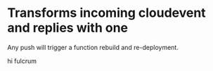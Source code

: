 # Transforms incoming cloudevent and replies with one

Any push will trigger a function rebuild and re-deployment.



hi fulcrum
